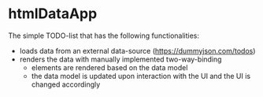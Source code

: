# htmlDataApp

The simple TODO-list that has the following functionalities:
  * loads data from an external data-source (https://dummyjson.com/todos)
  * renders the data with manually implemented two-way-binding
      * elements are rendered based on the data model
      * the data model is updated upon interaction with the UI and the UI is changed accordingly
